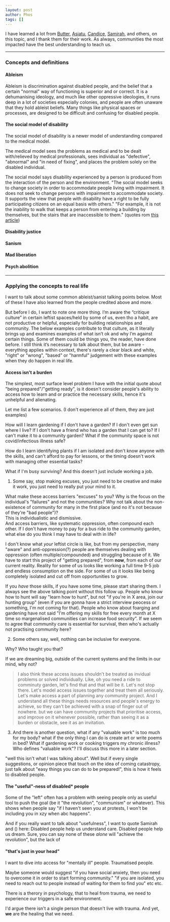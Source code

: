 ```yaml
---
layout: post
author: Phos
tags: []
---
```


I have learned a lot from [Butter](https://www.instagram.com/buttereffectunplugged), [Asiatu](https://www.asiatucoach.com/), [Candice](https://www.patreon.com/RadicalSurvivorSpace), [Samirah](https://www.patreon.com/theSapphicSIren), and others, on this topic, and I thank them for their work. As always, communities the most impacted have the best understanding to teach us.

--- 

### Concepts and definitions

#### Ableism

Ableism is discrimination against disabled people, and the belief that a certain "normal" way of functioning is superior and or correct. It is a dehumanising ideology, and much like other oppressive ideologies, it runs deep in a lot of societies especially colonies, and people are often unaware that they hold ableist beliefs. Many things like physical spaces or processes, are designed to be difficult and confusing for disabled people.  

#### The social model of disability

The social model of disability is a newer model of understanding compared to the medical model.  

The medical model sees the problems as medical and to be dealt with/relieved by medical professionals, sees individual as "defective", "abnormal" and "in need of fixing", and places the problem solely on the disabled individual.  

The social model says disability experienced by a person is produced from the interaction of the person and the environment. "The social model seeks to change society in order to accommodate people living with impairment. It does not seek to change persons with impairment to accommodate society. It supports the view that people with disability have a right to be fully participating citizens on an equal basis with others." "For example, it is not the inability to walk that keeps a person from entering a building by themselves, but the stairs that are inaccessible to them." (quotes rom [this article](https://pwd.org.au/resources/models-of-disability/))

#### Disability justice



#### Sanism


#### Mad liberation



#### Psych abolition



---

### Applying the concepts to real life

I want to talk about some common ableist/sanist talking points below. Most of these I have also learned from the people credited above and more. 

But before I do, I want to note one more thing. I’m aware the “critique culture” in certain leftist spaces/held by some of us, even tho a habit, are not productive or helpful, especially for building relationships and community. The below examples contribute to that culture, as it literally brings up and examines examples of what isn’t ok and why I’m against certain things. Some of them could be things you, the reader, have done before. I still think it’s necessary to talk about them, but be aware - everything applies within context, there's rarely a clear black and white, "right" or "wrong", "based" or "harmful" judgement with these examples when they do happen in real life.

#### Access isn't a burden

The simplest, most surface level problem I have with the initial quote about "being prepared"/"getting ready", is it doesn't consider people's ability to access how to learn and or practice the necessary skills, hence it's unhelpful and alienating.  

Let me list a few scenarios. (I don't experience all of them, they are just examples)

How will I learn gardening if I don't have a garden? If I don't even get sun where I live? If I don't have a friend who has a garden that I can get to? If I can't make it to a community garden? What if the community space is not covid/infectious illness safe?

How do I learn identifying plants if I am isolated and don't know anyone with the skills, and can't afford to pay for lessons, or the timing doesn't work with managing other essential tasks? 

What if I'm busy surviving? And this doesn't just include working a job.

1) Some say, stop making excuses, you just need to be creative and make it work, you just need to really put your mind to it.

What make these access barriers "excuses" to you? Why is the focus on the individual's "failures" and not the communities? Why not talk about the non-existence of community for many in the first place (and no it's not because of they're "bad people")?  
This is individualistic and dismissive.  
And access barriers, like systematic oppression, often compound each other. If I don't have money to pay for a bus ride to the community garden, what else do you think I may have to deal with in life?

I don't know what *your* leftist circle is like, but from my perspective, many "aware" and anti-oppression(?) people are themselves dealing with oppression (often multiple/compounded) and struggling because of it. We have to start this project of "getting prepared", from **now**, from each of our current reality. Reality for some of us looks like working a full time 9-5 job and endless consumption on the side. For some of us it looks like being completely isolated and cut off from opportunities to grow.  

If you *have* those skills, if you have some time, please start sharing them. I always see the above talking point without this follow up. People who know how to hunt will say "learn how to hunt", but not "if you're in X area, join our hunting group" (even if you are gonna have a strict interview peocess or something, I'm not coming for that). People who know about foarging and gardening have not said "I'm offering my skills for free every month at X time so margenalised communities can increase food security". If we seem to agree that community care is essential for survival, then who's actually not practising community here?  

2) Some others say, well, nothing can be inclusive for everyone.  

Why? Who taught you that?  

If we are dreaming big, outside of the current systems and the limits in our mind, why not?

> I also think these access issues shouldn't be treated as invidual problems or solved individually. Like, oh you need a ride to comminuty garden, let's find that and that will be it. Let's not stop there. Let's model access issues together and treat them all seriously. Let's make access a part of planning any community project. And I understand all these things needs resources and people's energy to achieve, so they can't be achieved with a snap of finger out of nowhere. but we can have community projects that prioritise access, and improve on it whenever possible, rather than seeing it as a burden or obstacle, see it as an invitation.  

3) And there is another question, what if any "valuable work" is too much for my body? what if the only thing I can do is create art or write poems in bed? What if gardening work or cooking triggers my chronic illness? Who defines "valuable work"? I'll discuss this more in a later section.  

"well this isn't what I was talking about". Well but if every single suggestions, or opinion piece that touch on the idea of coming catastropy, just talk about "easy things you can do to be prepared!", this is how it feels to disabled people.  



#### The "useful"-ness of disabled* people

Some of the "left" often has a problem with seeing people only as useful tool to push the goal (be it "the revolution", "communism" or whatever). This shows when people say "if I haven't seen you at protests, I won't be including you in xzy when abc happens".

And if you really want to talk about "usefulness", I want to quote Samirah and () here: Disabled people help us understand care. Disabled people help us dream. Sure, you can say none of these *alone* will "achieve the revolution", but the lack of 



#### "that's just in your head"

I want to dive into access for "mentally ill" people. Traumatised people.

Maybe someone would suggest "if you have social anxiety, then you need to overcome it in order to start forming community." "if you are isolated, you need to reach out to people instead of waiting for them to find you" etc etc.

There is a therory in psychology, that to heal from trauma, we need to experience our triggers in a safe environment.

I'd argue there isn't a single person that doesn't live with trauma. And yet, **we** are the healing that we need.



